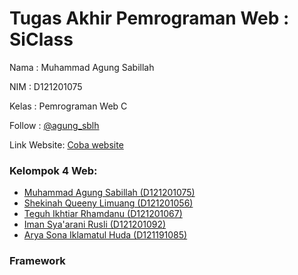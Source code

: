 # Tugas Akhir Pemrograman Web : SiClass

Nama    : Muhammad Agung Sabillah

NIM     : D121201075

Kelas   : Pemrograman Web C

Follow  : [@agung_sblh](https://www.instagram.com/agung_sblh/)

Link Website: [Coba website](https://siclasssi.000webhostapp.com/SiClass/home.php)



### Kelompok 4 Web:
 - [Muhammad Agung Sabillah (D121201075)](https://github.com/agungsblh)
 - [Shekinah Queeny Limuang (D121201056)](https://github.com/shekinahqueeny)
 - [Teguh Ikhtiar Rhamdanu (D121201067)](https://github.com/teguhrh811)
 - [Iman Sya'arani Rusli (D121201092)](https://github.com/Muhiman19)
 - [Arya Sona Iklamatul Huda (D121191085)]()

### Framework
